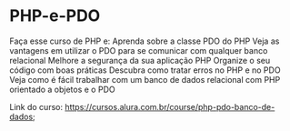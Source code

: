 # PHP-e-PDO
Faça esse curso de PHP e:
Aprenda sobre a classe PDO do PHP
Veja as vantagens em utilizar o PDO para se comunicar com qualquer banco relacional
Melhore a segurança da sua aplicação PHP
Organize o seu código com boas práticas
Descubra como tratar erros no PHP e no PDO
Veja como é fácil trabalhar com um banco de dados relacional com PHP orientado a objetos e o PDO

Link do curso: https://cursos.alura.com.br/course/php-pdo-banco-de-dados;